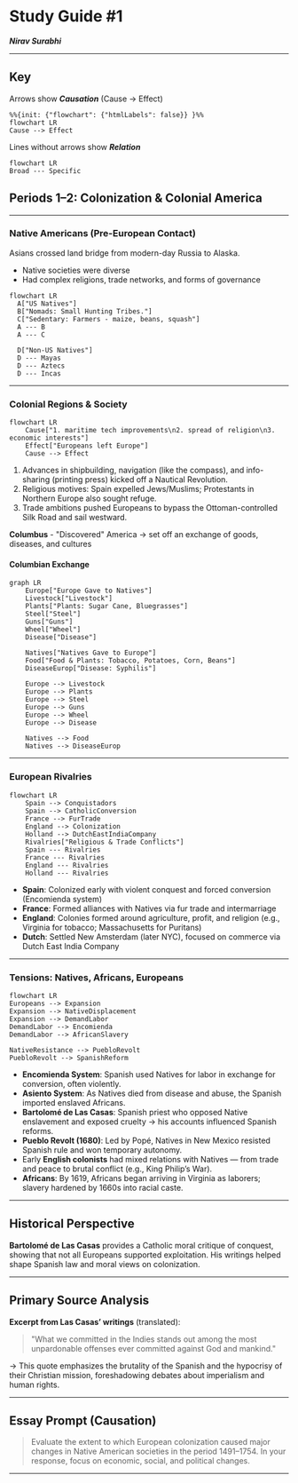 
# Study Guide #1 

_**Nirav Surabhi**_

---

## Key  
Arrows show **_Causation_** (Cause → Effect)

```mermaid
%%{init: {"flowchart": {"htmlLabels": false}} }%%
flowchart LR
Cause --> Effect
```

Lines without arrows show **_Relation_**
```mermaid
flowchart LR
Broad --- Specific
```

## Periods 1–2: Colonization & Colonial America

---

### Native Americans (Pre-European Contact)

Asians crossed land bridge from modern-day Russia to Alaska.

- Native societies were diverse  
- Had complex religions, trade networks, and forms of governance  

```mermaid
flowchart LR
  A["US Natives"]
  B["Nomads: Small Hunting Tribes."]
  C["Sedentary: Farmers - maize, beans, squash"]
  A --- B
  A --- C

  D["Non-US Natives"]
  D --- Mayas
  D --- Aztecs
  D --- Incas
```

---

### Colonial Regions & Society

```mermaid
flowchart LR
    Cause["1. maritime tech improvements\n2. spread of religion\n3. economic interests"]
    Effect["Europeans left Europe"]
    Cause --> Effect
```

1. Advances in shipbuilding, navigation (like the compass), and info-sharing (printing press) kicked off a Nautical Revolution.  
2. Religious motives: Spain expelled Jews/Muslims; Protestants in Northern Europe also sought refuge.  
3. Trade ambitions pushed Europeans to bypass the Ottoman-controlled Silk Road and sail westward.

**Columbus** - "Discovered" America → set off an exchange of goods, diseases, and cultures

#### Columbian Exchange

```mermaid
graph LR
    Europe["Europe Gave to Natives"]
    Livestock["Livestock"]
    Plants["Plants: Sugar Cane, Bluegrasses"]
    Steel["Steel"]
    Guns["Guns"]
    Wheel["Wheel"]
    Disease["Disease"]

    Natives["Natives Gave to Europe"]
    Food["Food & Plants: Tobacco, Potatoes, Corn, Beans"]
    DiseaseEurop["Disease: Syphilis"]

    Europe --> Livestock
    Europe --> Plants
    Europe --> Steel
    Europe --> Guns
    Europe --> Wheel
    Europe --> Disease

    Natives --> Food
    Natives --> DiseaseEurop
```

---

### European Rivalries

```mermaid
flowchart LR
    Spain --> Conquistadors
    Spain --> CatholicConversion
    France --> FurTrade
    England --> Colonization
    Holland --> DutchEastIndiaCompany
    Rivalries["Religious & Trade Conflicts"]
    Spain --- Rivalries
    France --- Rivalries
    England --- Rivalries
    Holland --- Rivalries
```

- **Spain**: Colonized early with violent conquest and forced conversion (Encomienda system)
- **France**: Formed alliances with Natives via fur trade and intermarriage
- **England**: Colonies formed around agriculture, profit, and religion (e.g., Virginia for tobacco; Massachusetts for Puritans)
- **Dutch**: Settled New Amsterdam (later NYC), focused on commerce via Dutch East India Company

---

### Tensions: Natives, Africans, Europeans

```mermaid
flowchart LR
Europeans --> Expansion
Expansion --> NativeDisplacement
Expansion --> DemandLabor
DemandLabor --> Encomienda
DemandLabor --> AfricanSlavery

NativeResistance --> PuebloRevolt
PuebloRevolt --> SpanishReform
```

- **Encomienda System**: Spanish used Natives for labor in exchange for conversion, often violently.
- **Asiento System**: As Natives died from disease and abuse, the Spanish imported enslaved Africans.
- **Bartolomé de Las Casas**: Spanish priest who opposed Native enslavement and exposed cruelty → his accounts influenced Spanish reforms.
- **Pueblo Revolt (1680)**: Led by Popé, Natives in New Mexico resisted Spanish rule and won temporary autonomy.
- Early **English colonists** had mixed relations with Natives — from trade and peace to brutal conflict (e.g., King Philip’s War).
- **Africans**: By 1619, Africans began arriving in Virginia as laborers; slavery hardened by 1660s into racial caste.

---

## Historical Perspective  
**Bartolomé de Las Casas** provides a Catholic moral critique of conquest, showing that not all Europeans supported exploitation. His writings helped shape Spanish law and moral views on colonization.

---

## Primary Source Analysis  
**Excerpt from Las Casas’ writings** (translated):  
>"What we committed in the Indies stands out among the most unpardonable offenses ever committed against God and mankind."

→ This quote emphasizes the brutality of the Spanish and the hypocrisy of their Christian mission, foreshadowing debates about imperialism and human rights.

---

## Essay Prompt (Causation)  
>Evaluate the extent to which European colonization caused major changes in Native American societies in the period 1491–1754. In your response, focus on economic, social, and political changes.

---
